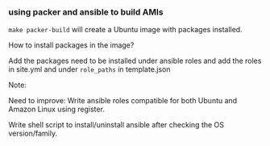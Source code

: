 ### using packer and ansible to build AMIs


`make packer-build` will create a Ubuntu image with packages installed.

How to install packages in the image?
    
Add the packages need to be installed under ansible roles and add the roles in site.yml and under `role_paths` in template.json


Note: 

Need to improve: Write ansible roles compatible for both Ubuntu and Amazon Linux using register.

Write shell script to install/uninstall ansible after checking the OS version/family.
